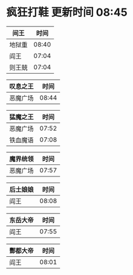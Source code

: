 # 疯狂打鞋 更新时间 08:45

| 间王   | 时间    |
|--------|-------|
| 地狱重 | 08:40 |
| 阎王 | 07:04 |
| 则王兢 | 07:04 |

| 叹息之王   | 时间    |
|--------|-------|
| 恶魔广场 | 08:44 |

| 猛魔之王   | 时间    |
|--------|-------|
| 恶魔广场 | 07:52 |
| 铁血魔语 | 07:08 |

| 魔界统领   | 时间    |
|--------|-------|
| 恶魔广场 | 07:57 |

| 后土娘娘   | 时间    |
|--------|-------|
| 阎王 | 08:08 |

| 东岳大帝   | 时间    |
|--------|-------|
| 阎王 | 07:55 |

| 酆都大帝   | 时间    |
|--------|-------|
| 阎王 | 08:01 |